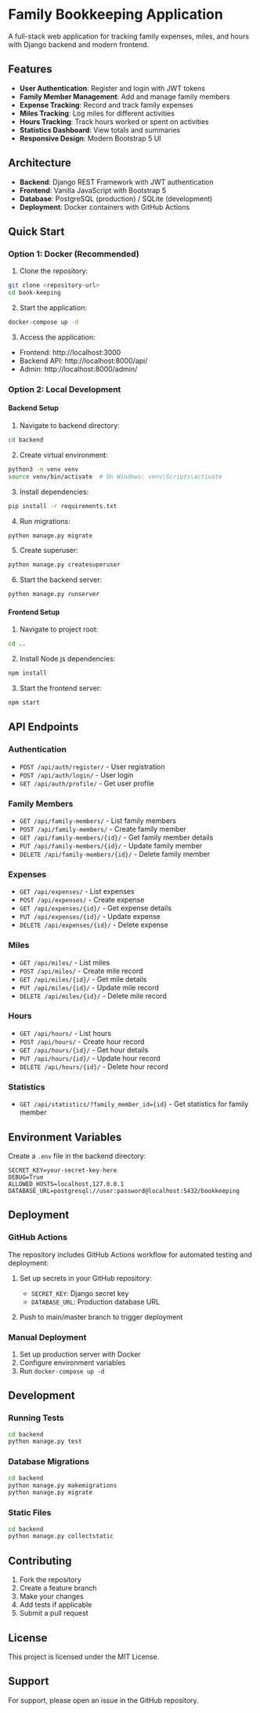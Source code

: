 # Family Bookkeeping Application

A full-stack web application for tracking family expenses, miles, and hours with Django backend and modern frontend.

## Features

- **User Authentication**: Register and login with JWT tokens
- **Family Member Management**: Add and manage family members
- **Expense Tracking**: Record and track family expenses
- **Miles Tracking**: Log miles for different activities
- **Hours Tracking**: Track hours worked or spent on activities
- **Statistics Dashboard**: View totals and summaries
- **Responsive Design**: Modern Bootstrap 5 UI

## Architecture

- **Backend**: Django REST Framework with JWT authentication
- **Frontend**: Vanilla JavaScript with Bootstrap 5
- **Database**: PostgreSQL (production) / SQLite (development)
- **Deployment**: Docker containers with GitHub Actions

## Quick Start

### Option 1: Docker (Recommended)

1. Clone the repository:
```bash
git clone <repository-url>
cd book-keeping
```

2. Start the application:
```bash
docker-compose up -d
```

3. Access the application:
- Frontend: http://localhost:3000
- Backend API: http://localhost:8000/api/
- Admin: http://localhost:8000/admin/

### Option 2: Local Development

#### Backend Setup

1. Navigate to backend directory:
```bash
cd backend
```

2. Create virtual environment:
```bash
python3 -m venv venv
source venv/bin/activate  # On Windows: venv\Scripts\activate
```

3. Install dependencies:
```bash
pip install -r requirements.txt
```

4. Run migrations:
```bash
python manage.py migrate
```

5. Create superuser:
```bash
python manage.py createsuperuser
```

6. Start the backend server:
```bash
python manage.py runserver
```

#### Frontend Setup

1. Navigate to project root:
```bash
cd ..
```

2. Install Node.js dependencies:
```bash
npm install
```

3. Start the frontend server:
```bash
npm start
```

## API Endpoints

### Authentication
- `POST /api/auth/register/` - User registration
- `POST /api/auth/login/` - User login
- `GET /api/auth/profile/` - Get user profile

### Family Members
- `GET /api/family-members/` - List family members
- `POST /api/family-members/` - Create family member
- `GET /api/family-members/{id}/` - Get family member details
- `PUT /api/family-members/{id}/` - Update family member
- `DELETE /api/family-members/{id}/` - Delete family member

### Expenses
- `GET /api/expenses/` - List expenses
- `POST /api/expenses/` - Create expense
- `GET /api/expenses/{id}/` - Get expense details
- `PUT /api/expenses/{id}/` - Update expense
- `DELETE /api/expenses/{id}/` - Delete expense

### Miles
- `GET /api/miles/` - List miles
- `POST /api/miles/` - Create mile record
- `GET /api/miles/{id}/` - Get mile details
- `PUT /api/miles/{id}/` - Update mile record
- `DELETE /api/miles/{id}/` - Delete mile record

### Hours
- `GET /api/hours/` - List hours
- `POST /api/hours/` - Create hour record
- `GET /api/hours/{id}/` - Get hour details
- `PUT /api/hours/{id}/` - Update hour record
- `DELETE /api/hours/{id}/` - Delete hour record

### Statistics
- `GET /api/statistics/?family_member_id={id}` - Get statistics for family member

## Environment Variables

Create a `.env` file in the backend directory:

```env
SECRET_KEY=your-secret-key-here
DEBUG=True
ALLOWED_HOSTS=localhost,127.0.0.1
DATABASE_URL=postgresql://user:password@localhost:5432/bookkeeping
```

## Deployment

### GitHub Actions

The repository includes GitHub Actions workflow for automated testing and deployment:

1. Set up secrets in your GitHub repository:
   - `SECRET_KEY`: Django secret key
   - `DATABASE_URL`: Production database URL

2. Push to main/master branch to trigger deployment

### Manual Deployment

1. Set up production server with Docker
2. Configure environment variables
3. Run `docker-compose up -d`

## Development

### Running Tests

```bash
cd backend
python manage.py test
```

### Database Migrations

```bash
cd backend
python manage.py makemigrations
python manage.py migrate
```

### Static Files

```bash
cd backend
python manage.py collectstatic
```

## Contributing

1. Fork the repository
2. Create a feature branch
3. Make your changes
4. Add tests if applicable
5. Submit a pull request

## License

This project is licensed under the MIT License.

## Support

For support, please open an issue in the GitHub repository.

